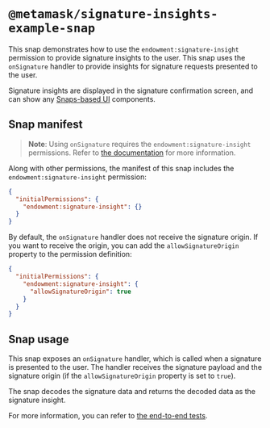 # `@metamask/signature-insights-example-snap`

This snap demonstrates how to use the `endowment:signature-insight` permission
to provide signature insights to the user. This snap uses the `onSignature`
handler to provide insights for signature requests presented to the user.

Signature insights are displayed in the signature confirmation screen, and
can show any [Snaps-based UI](../../../snaps-sdk) components.

## Snap manifest

> **Note**: Using `onSignature` requires the `endowment:signature-insight`
> permissions. Refer to [the documentation](https://docs.metamask.io/snaps/reference/permissions/#endowmentsignature-insight)
> for more information.

Along with other permissions, the manifest of this snap includes the
`endowment:signature-insight` permission:

```json
{
  "initialPermissions": {
    "endowment:signature-insight": {}
  }
}
```

By default, the `onSignature` handler does not receive the signature origin. If you
want to receive the origin, you can add the `allowSignatureOrigin` property to
the permission definition:

```json
{
  "initialPermissions": {
    "endowment:signature-insight": {
      "allowSignatureOrigin": true
    }
  }
}
```

## Snap usage

This snap exposes an `onSignature` handler, which is called when a signature
is presented to the user. The handler receives the signature payload and the
signature origin (if the `allowSignatureOrigin` property is set to `true`).

The snap decodes the signature data and returns the decoded data as the
signature insight.

For more information, you can refer to
[the end-to-end tests](./src/index.test.ts).
